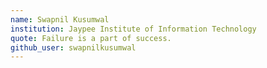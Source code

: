 ```yaml
---
name: Swapnil Kusumwal
institution: Jaypee Institute of Information Technology
quote: Failure is a part of success.
github_user: swapnilkusumwal
---
```

